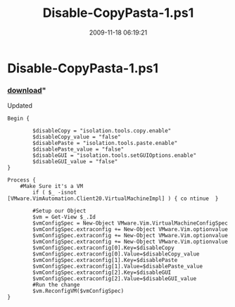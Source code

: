 ﻿---
pid:            1475
parent:         0
children:       
poster:         Cody Bunch
title:          Disable-CopyPasta-1.ps1
date:           2009-11-18 06:19:21
format:         posh
---

# Disable-CopyPasta-1.ps1

### [download](1475.ps1)"

Updated

```posh
Begin {

        $disableCopy = "isolation.tools.copy.enable"
        $disableCopy_value = "false"
        $disablePaste = "isolation.tools.paste.enable"
        $disablePaste_value = "false"
        $disableGUI = "isolation.tools.setGUIOptions.enable"
        $disableGUI_value = "false"
}

Process {
    #Make Sure it's a VM
        if ( $_ -isnot [VMware.VimAutomation.Client20.VirtualMachineImpl] ) { co ntinue  }

        #Setup our Object
        $vm = Get-View $_.Id
        $vmConfigSpec = New-Object VMware.Vim.VirtualMachineConfigSpec
        $vmConfigSpec.extraconfig += New-Object VMware.Vim.optionvalue
        $vmConfigSpec.extraconfig += New-Object VMware.Vim.optionvalue
        $vmConfigSpec.extraconfig += New-Object VMware.Vim.optionvalue
        $vmConfigSpec.extraconfig[0].Key=$disableCopy
        $vmConfigSpec.extraconfig[0].Value=$disableCopy_value
        $vmConfigSpec.extraconfig[1].Key=$disablePaste
        $vmConfigSpec.extraconfig[1].Value=$disablePaste_value
        $vmConfigSpec.extraconfig[2].Key=$disableGUI
        $vmConfigSpec.extraconfig[2].Value=$disableGUI_value
        #Run the change
        $vm.ReconfigVM($vmConfigSpec)
}

```
